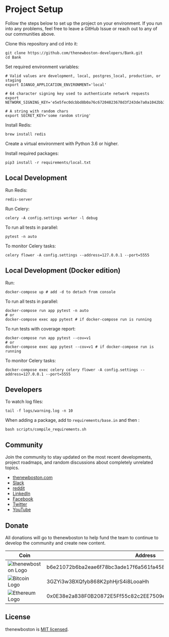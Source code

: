 # Project Setup

Follow the steps below to set up the project on your environment. If you run into any problems, feel free to leave a 
GitHub Issue or reach out to any of our communities above.

Clone this repository and cd into it:
```
git clone https://github.com/thenewboston-developers/Bank.git
cd Bank
```

Set required environment variables:
```
# Valid values are development, local, postgres_local, production, or staging
export DJANGO_APPLICATION_ENVIRONMENT='local'

# 64 character signing key used to authenticate network requests
export NETWORK_SIGNING_KEY='e5e5fec0dcbbd8b0a76c67204823678d3f243de7a0a1042bb3ecf66285cd9fd4'

# A string with random chars
export SECRET_KEY='some random string'
```

Install Redis:
```
brew install redis
```

Create a virtual environment with Python 3.6 or higher.

Install required packages:
```
pip3 install -r requirements/local.txt
```

## Local Development

Run Redis:
```
redis-server
```

Run Celery:
```
celery -A config.settings worker -l debug
```

To run all tests in parallel:
```
pytest -n auto
```

To monitor Celery tasks:
```
celery flower -A config.settings --address=127.0.0.1 --port=5555
```

## Local Development (Docker edition)

Run:
```
docker-compose up # add -d to detach from console
```

To run all tests in parallel:
```
docker-compose run app pytest -n auto
# or
docker-compose exec app pytest # if docker-compose run is running
```

To run tests with coverage report:
```
docker-compose run app pytest --cov=v1
# or
docker-compose exec app pytest --cov=v1 # if docker-compose run is running
```

To monitor Celery tasks:
```
docker-compose exec celery celery flower -A config.settings --address=127.0.0.1 --port=5555
```

## Developers

To watch log files:
```commandline
tail -f logs/warning.log -n 10
```

When adding a package, add to `requirements/base.in` and then :
```
bash scripts/compile_requirements.sh
```

## Community

Join the community to stay updated on the most recent developments, project roadmaps, and random discussions about 
completely unrelated topics.

- [thenewboston.com](https://thenewboston.com/)
- [Slack](https://join.slack.com/t/thenewboston/shared_invite/zt-hkw1b98m-X3oe6VPX6xenHvQeaXQbfg)
- [reddit](https://www.reddit.com/r/thenewboston/)
- [LinkedIn](https://www.linkedin.com/company/thenewboston-developers/)
- [Facebook](https://www.facebook.com/TheNewBoston-464114846956315/)
- [Twitter](https://twitter.com/bucky_roberts)
- [YouTube](https://www.youtube.com/user/thenewboston)

## Donate

All donations will go to thenewboston to help fund the team to continue to develop the community and create new content.

| Coin | Address |
|-|-|
| ![thenewboston Logo](https://github.com/thenewboston-developers/Website/raw/development/src/assets/images/thenewboston.png) | b6e21072b6ba2eae6f78bc3ade17f6a561fa4582d5494a5120617f2027d38797 |
| ![Bitcoin Logo](https://github.com/thenewboston-developers/Website/raw/development/src/assets/images/bitcoin.png) | 3GZYi3w3BXQfyb868K2phHjrS4i8LooaHh |
| ![Ethereum Logo](https://github.com/thenewboston-developers/Website/raw/development/src/assets/images/ethereum.png) | 0x0E38e2a838F0B20872E5Ff55c82c2EE7509e6d4A |

## License

thenewboston is [MIT licensed](http://opensource.org/licenses/MIT).

